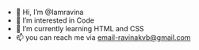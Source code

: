 - 👋 Hi, I’m @Iamravina
- 👀 I’m interested in Code 
- 🌱 I’m currently learning HTML and CSS
- 📫 you can reach me via email-ravinakvb@gmail.com

<!---
Iamravina/Iamravina is a ✨ special ✨ repository because its `README.md` (this file) appears on your GitHub profile.
You can click the Preview link to take a look at your changes.
--->
